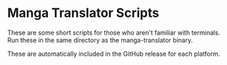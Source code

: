 # Manga Translator Scripts

These are some short scripts for those who aren't familiar with terminals.
Run these in the same directory as the manga-translator binary.

These are automatically included in the GitHub release for each platform.
